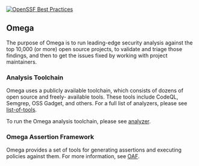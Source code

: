 [![OpenSSF Best Practices](https://bestpractices.coreinfrastructure.org/projects/7115/badge)](https://bestpractices.coreinfrastructure.org/projects/7115)

## Omega

The purpose of Omega is to run leading-edge security analysis against the top 10,000 (or more)
open source projects, to validate and triage those findings, and then to get the issues fixed
by working with project maintainers.

### Analysis Toolchain

Omega uses a publicly available toolchain, which consists of dozens of open source and freely-
available tools. These tools include CodeQL, Semgrep, OSS Gadget, and others. For a full list
of analyzers, please see [list-of-tools](analyzer/list-of-tools.md).

To run the Omega analysis toolchain, please see [analyzer](analyzer/README.md).

### Omega Assertion Framework

Omega provides a set of tools for generating assertions and executing policies against them.
For more information, see [OAF](oaf/README.md).
